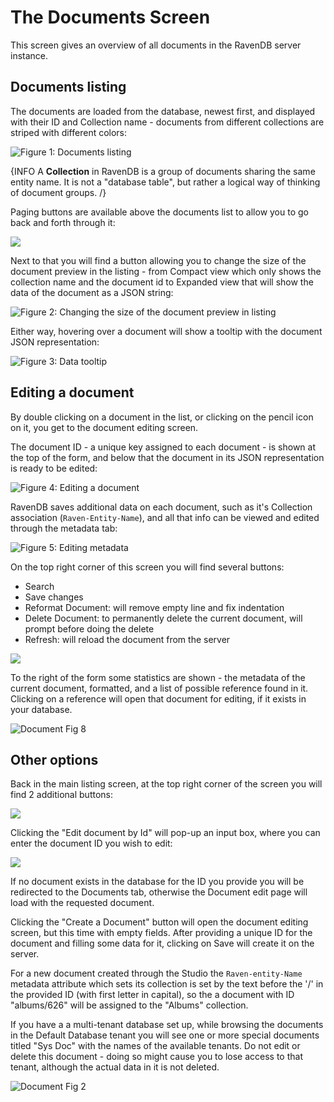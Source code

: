 # The Documents Screen

This screen gives an overview of all documents in the RavenDB server instance.

## Documents listing

The documents are loaded from the database, newest first, and displayed with their ID and Collection name - documents from different collections are striped with different colors:

![Figure 1: Documents listing](Images/studio_documents_1.PNG)

{INFO A **Collection** in RavenDB is a group of documents sharing the same entity name. It is not a "database table", but rather a logical way of thinking of document groups. /}

Paging buttons are available above the documents list to allow you to go back and forth through it:

![](Images/studio_base_6.PNG)

Next to that you will find a button allowing you to change the size of the document preview in the listing - from Compact view which only shows the collection name and the document id to Expanded view that will show the data of the document as a JSON string:

![Figure 2: Changing the size of the document preview in listing](Images/studio_base_7.PNG)

Either way, hovering over a document will show a tooltip with the document JSON representation:

![Figure 3: Data tooltip](Images/studio_documents_3.PNG)

## Editing a document

By double clicking on a document in the list, or clicking on the pencil icon on it, you get to the document editing screen.

The document ID - a unique key assigned to each document - is shown at the top of the form, and below that the document in its JSON representation is ready to be edited:

![Figure 4: Editing a document](Images/studio_documents_4.PNG)

RavenDB saves additional data on each document, such as it's Collection association (`Raven-Entity-Name`), and all that info can be viewed and edited through the metadata tab:

![Figure 5: Editing metadata](Images/studio_documents_7.PNG)

On the top right corner of this screen you will find several buttons:

- Search
- Save changes
- Reformat Document: will remove empty line and fix indentation
- Delete Document: to permanently delete the current document, will prompt before doing the delete
- Refresh: will reload the document from the server

![](Images/studio_documents_9.PNG)

To the right of the form some statistics are shown - the metadata of the current document, formatted, and a list of possible reference found in it. Clicking on a reference will open that document for editing, if it exists in your database.

![Document Fig 8](Images/studio_documents_8.PNG)

## Other options

Back in the main listing screen, at the top right corner of the screen you will find 2 additional buttons:  

![](Images/studio_base_5.PNG)

Clicking the "Edit document by Id" will pop-up an input box, where you can enter the document ID you wish to edit:

![](Images/studio_base_9.PNG)

If no document exists in the database for the ID you provide you will be redirected to the Documents tab, otherwise the Document edit page will load with the requested document.

Clicking the "Create a Document" button will open the document editing screen, but this time with empty fields. After providing a unique ID for the document and filling some data for it, clicking on Save will create it on the server.

For a new document created through the Studio the `Raven-entity-Name` metadata attribute which sets its collection is set by the text before the '/' in the provided ID (with first letter in capital), so the a document with ID "albums/626" will be assigned to the "Albums" collection.

If you have a a multi-tenant database set up, while browsing the documents in the Default Database tenant you will see one or more special documents titled "Sys Doc" with the names of the available tenants. Do not edit or delete this document - doing so might cause you to lose access to that tenant, although the actual data in it is not deleted.

![Document Fig 2](Images/studio_documents_2.PNG)
